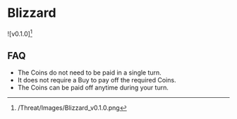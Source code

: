 # Blizzard

![v0.1.0][^v0.1.0]

[^v0.1.0]: /Threat/Images/Blizzard_v0.1.0.png

## FAQ

- The Coins do not need to be paid in a single turn.
- It does not require a Buy to pay off the required Coins.
- The Coins can be paid off anytime during your turn.
